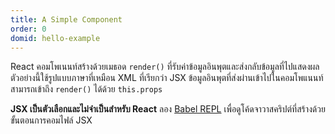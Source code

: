```yaml
---
title: A Simple Component
order: 0
domid: hello-example
---
```


React คอมโพเนนท์สร้างด้วยเมธอด `render()` ที่รับค่าข้อมูลอินพุตและส่งกลับข้อมูลที่ไปแสดงผล ตัวอย่างนี้ใช้รูปแบบภาษาที่เหมือน XML ที่เรียกว่า JSX ข้อมูลอินพุตที่ส่งผ่านเข้าไปในคอมโพแนนท์สามารถเข้าถึง `render()` ได้ด้วย `this.props`

**JSX เป็นตัวเลือกและไม่จำเป็นสำหรับ React** ลอง [Babel REPL](babel://es5-syntax-example) เพื่อดูโค้ดจาวาสคริปต์ที่สร้างด้วยขั้นตอนการคอมไฟล์ JSX
